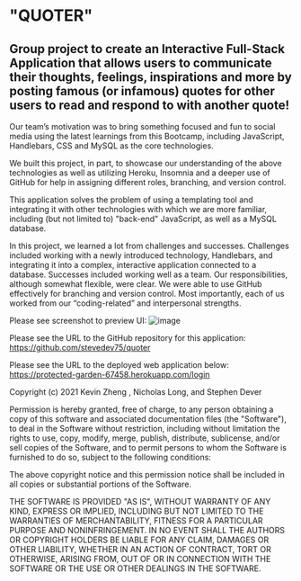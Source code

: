# "QUOTER"

## Group project to create an Interactive Full-Stack Application that allows users to communicate their thoughts, feelings, inspirations and more by posting famous (or infamous) quotes for other users to read and respond to with another quote!

Our team’s motivation was to bring something focused and fun to social media using the latest learnings from this Bootcamp, including JavaScript, Handlebars, CSS and MySQL as the core technologies.  
 
We built this project, in part, to showcase our understanding of the above technologies as well as utilizing Heroku, Insomnia and a deeper use of GitHub for help in assigning different roles, branching, and version control.

This application solves the problem of using a templating tool and integrating it with other technologies with which we are more familiar, including (but not limited to) "back-end" JavaScript, as well as a MySQL database.

In this project, we learned a lot from challenges and successes. Challenges included working with a newly introduced technology, Handlebars, and integrating it into a complex, interactive application connected to a database. Successes included working well as a team. Our responsibilities, although somewhat flexible, were clear. We were able to use GitHub effectively for branching and version control. Most importantly, each of us worked from our “coding-related” and interpersonal strengths. 

Please see screenshot to preview UI:
![image](https://user-images.githubusercontent.com/77076615/122156479-0ce83600-ce37-11eb-8649-51b4a3a197e1.png)

Please see the URL to the GitHub repository for this application:
https://github.com/stevedev75/quoter

Please see the URL to the deployed web application below:
https://protected-garden-67458.herokuapp.com/login

Copyright (c) 2021 Kevin Zheng , Nicholas Long, and Stephen Dever

Permission is hereby granted, free of charge, to any person obtaining a copy of this software and associated documentation files (the "Software"), to deal in the Software without restriction, including without limitation the rights to use, copy, modify, merge, publish, distribute, sublicense, and/or sell copies of the Software, and to permit persons to whom the Software is furnished to do so, subject to the following conditions:

The above copyright notice and this permission notice shall be included in all copies or substantial portions of the Software.

THE SOFTWARE IS PROVIDED "AS IS", WITHOUT WARRANTY OF ANY KIND, EXPRESS OR IMPLIED, INCLUDING BUT NOT LIMITED TO THE WARRANTIES OF MERCHANTABILITY, FITNESS FOR A PARTICULAR PURPOSE AND NONINFRINGEMENT. IN NO EVENT SHALL THE AUTHORS OR COPYRIGHT HOLDERS BE LIABLE FOR ANY CLAIM, DAMAGES OR OTHER LIABILITY, WHETHER IN AN ACTION OF CONTRACT, TORT OR OTHERWISE, ARISING FROM, OUT OF OR IN CONNECTION WITH THE SOFTWARE OR THE USE OR OTHER DEALINGS IN THE SOFTWARE.